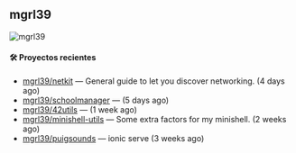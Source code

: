 ## mgrl39 
<p align="left"> <img src="https://komarev.com/ghpvc/?username=mgrbl&label=Profile%20views&color=0e75b6&style=flat" alt="mgrl39" /> </p>












#### 🛠 Proyectos recientes

- [mgrl39/netkit](https://github.com/mgrl39/netkit) — General guide to let you discover networking. (4 days ago)
- [mgrl39/schoolmanager](https://github.com/mgrl39/schoolmanager) —  (5 days ago)
- [mgrl39/42utils](https://github.com/mgrl39/42utils) —  (1 week ago)
- [mgrl39/minishell-utils](https://github.com/mgrl39/minishell-utils) — Some extra factors for my minishell.  (2 weeks ago)
- [mgrl39/puigsounds](https://github.com/mgrl39/puigsounds) — ionic serve (3 weeks ago)




